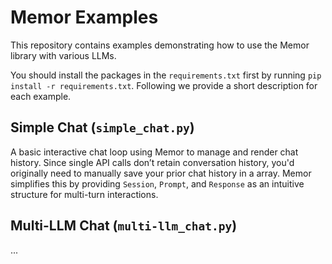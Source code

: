 # Memor Examples
This repository contains examples demonstrating how to use the Memor library with various LLMs.

You should install the packages in the `requirements.txt` first by running `pip install -r requirements.txt`.
Following we provide a short description for each example.

## Simple Chat (`simple_chat.py`)
A basic interactive chat loop using Memor to manage and render chat history.
Since single API calls don’t retain conversation history, you'd originally need to manually save your prior chat history in a array.
Memor simplifies this by providing `Session`, `Prompt`, and `Response` as an intuitive structure for multi-turn interactions.

## Multi-LLM Chat (`multi-llm_chat.py`)
...

